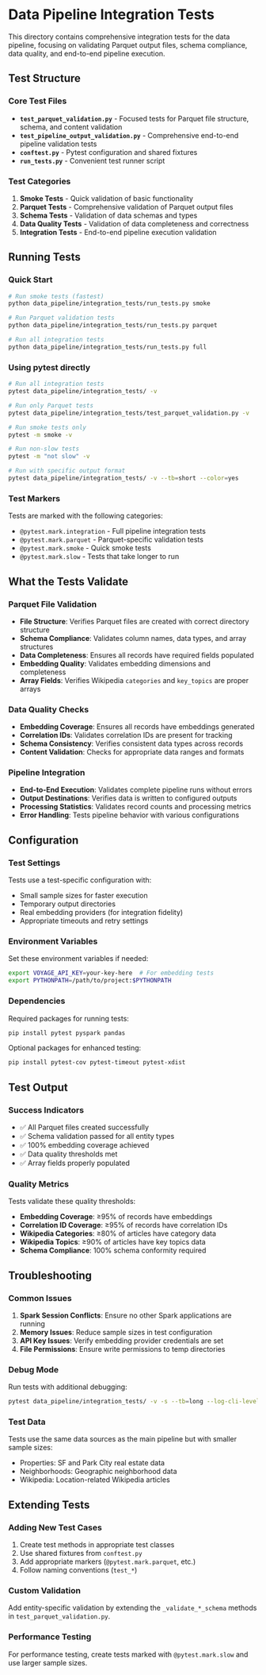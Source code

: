 # Data Pipeline Integration Tests

This directory contains comprehensive integration tests for the data pipeline, focusing on validating Parquet output files, schema compliance, data quality, and end-to-end pipeline execution.

## Test Structure

### Core Test Files

- **`test_parquet_validation.py`** - Focused tests for Parquet file structure, schema, and content validation
- **`test_pipeline_output_validation.py`** - Comprehensive end-to-end pipeline validation tests
- **`conftest.py`** - Pytest configuration and shared fixtures
- **`run_tests.py`** - Convenient test runner script

### Test Categories

1. **Smoke Tests** - Quick validation of basic functionality
2. **Parquet Tests** - Comprehensive validation of Parquet output files
3. **Schema Tests** - Validation of data schemas and types
4. **Data Quality Tests** - Validation of data completeness and correctness
5. **Integration Tests** - End-to-end pipeline execution validation

## Running Tests

### Quick Start

```bash
# Run smoke tests (fastest)
python data_pipeline/integration_tests/run_tests.py smoke

# Run Parquet validation tests
python data_pipeline/integration_tests/run_tests.py parquet

# Run all integration tests
python data_pipeline/integration_tests/run_tests.py full
```

### Using pytest directly

```bash
# Run all integration tests
pytest data_pipeline/integration_tests/ -v

# Run only Parquet tests
pytest data_pipeline/integration_tests/test_parquet_validation.py -v

# Run smoke tests only
pytest -m smoke -v

# Run non-slow tests
pytest -m "not slow" -v

# Run with specific output format
pytest data_pipeline/integration_tests/ -v --tb=short --color=yes
```

### Test Markers

Tests are marked with the following categories:

- `@pytest.mark.integration` - Full pipeline integration tests
- `@pytest.mark.parquet` - Parquet-specific validation tests  
- `@pytest.mark.smoke` - Quick smoke tests
- `@pytest.mark.slow` - Tests that take longer to run

## What the Tests Validate

### Parquet File Validation

- **File Structure**: Verifies Parquet files are created with correct directory structure
- **Schema Compliance**: Validates column names, data types, and array structures
- **Data Completeness**: Ensures all records have required fields populated
- **Embedding Quality**: Validates embedding dimensions and completeness
- **Array Fields**: Verifies Wikipedia `categories` and `key_topics` are proper arrays

### Data Quality Checks

- **Embedding Coverage**: Ensures all records have embeddings generated
- **Correlation IDs**: Validates correlation IDs are present for tracking
- **Schema Consistency**: Verifies consistent data types across records
- **Content Validation**: Checks for appropriate data ranges and formats

### Pipeline Integration

- **End-to-End Execution**: Validates complete pipeline runs without errors
- **Output Destinations**: Verifies data is written to configured outputs
- **Processing Statistics**: Validates record counts and processing metrics
- **Error Handling**: Tests pipeline behavior with various configurations

## Configuration

### Test Settings

Tests use a test-specific configuration with:
- Small sample sizes for faster execution
- Temporary output directories
- Real embedding providers (for integration fidelity)
- Appropriate timeouts and retry settings

### Environment Variables

Set these environment variables if needed:
```bash
export VOYAGE_API_KEY=your-key-here  # For embedding tests
export PYTHONPATH=/path/to/project:$PYTHONPATH
```

### Dependencies

Required packages for running tests:
```bash
pip install pytest pyspark pandas
```

Optional packages for enhanced testing:
```bash
pip install pytest-cov pytest-timeout pytest-xdist
```

## Test Output

### Success Indicators

- ✅ All Parquet files created successfully
- ✅ Schema validation passed for all entity types
- ✅ 100% embedding coverage achieved
- ✅ Data quality thresholds met
- ✅ Array fields properly populated

### Quality Metrics

Tests validate these quality thresholds:
- **Embedding Coverage**: ≥95% of records have embeddings
- **Correlation ID Coverage**: ≥95% of records have correlation IDs  
- **Wikipedia Categories**: ≥80% of articles have category data
- **Wikipedia Topics**: ≥90% of articles have key topics data
- **Schema Compliance**: 100% schema conformity required

## Troubleshooting

### Common Issues

1. **Spark Session Conflicts**: Ensure no other Spark applications are running
2. **Memory Issues**: Reduce sample sizes in test configuration
3. **API Key Issues**: Verify embedding provider credentials are set
4. **File Permissions**: Ensure write permissions to temp directories

### Debug Mode

Run tests with additional debugging:
```bash
pytest data_pipeline/integration_tests/ -v -s --tb=long --log-cli-level=DEBUG
```

### Test Data

Tests use the same data sources as the main pipeline but with smaller sample sizes:
- Properties: SF and Park City real estate data
- Neighborhoods: Geographic neighborhood data  
- Wikipedia: Location-related Wikipedia articles

## Extending Tests

### Adding New Test Cases

1. Create test methods in appropriate test classes
2. Use shared fixtures from `conftest.py`
3. Add appropriate markers (`@pytest.mark.parquet`, etc.)
4. Follow naming conventions (`test_*`)

### Custom Validation

Add entity-specific validation by extending the `_validate_*_schema` methods in `test_parquet_validation.py`.

### Performance Testing

For performance testing, create tests marked with `@pytest.mark.slow` and use larger sample sizes.
